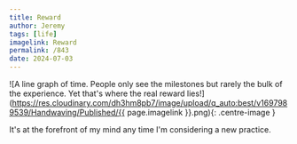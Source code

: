 ```yaml
---
title: Reward
author: Jeremy
tags: [life]
imagelink: Reward
permalink: /843
date: 2024-07-03
---
```


![A line graph of time. People only see the milestones but rarely the bulk of the experience. Yet that's where the real reward lies!](https://res.cloudinary.com/dh3hm8pb7/image/upload/q_auto:best/v1697989539/Handwaving/Published/{{ page.imagelink }}.png){: .centre-image }

It's at the forefront of my mind any time I'm considering a new practice.
